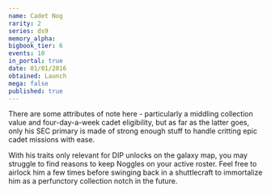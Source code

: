 ```yaml
---
name: Cadet Nog
rarity: 2
series: ds9
memory_alpha:
bigbook_tier: 6
events: 10
in_portal: true
date: 01/01/2016
obtained: Launch
mega: false
published: true
---
```


There are some attributes of note here - particularly a middling collection value and four-day-a-week cadet eligibility, but as far as the latter goes, only his SEC primary is made of strong enough stuff to handle critting epic cadet missions with ease.

With his traits only relevant for DIP unlocks on the galaxy map, you may struggle to find reasons to keep Noggles on your active roster. Feel free to airlock him a few times before swinging back in a shuttlecraft to immortalize him as a perfunctory collection notch in the future.
